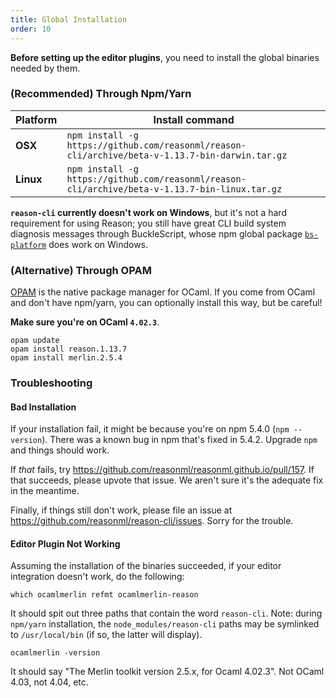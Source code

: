 ```yaml
---
title: Global Installation
order: 10
---
```


**Before setting up the editor plugins**, you need to install the global binaries needed by them.

### (Recommended) Through Npm/Yarn

| Platform  | Install command
|-----------|-------------------------------------------------------------------------------------------------
| **OSX**   | `npm install -g https://github.com/reasonml/reason-cli/archive/beta-v-1.13.7-bin-darwin.tar.gz`
| **Linux** | `npm install -g https://github.com/reasonml/reason-cli/archive/beta-v-1.13.7-bin-linux.tar.gz`

**`reason-cli` currently doesn't work on Windows**, but it's not a hard requirement for using Reason; you still have great CLI build system diagnosis messages through BuckleScript, whose npm global package [`bs-platform`](https://www.npmjs.com/package/bs-platform) does work on Windows.

### (Alternative) Through OPAM

[OPAM](https://opam.ocaml.org) is the native package manager for OCaml. If you come from OCaml and don't have npm/yarn, you can optionally install this way, but be careful!

**Make sure you're on OCaml `4.02.3`**.

```
opam update
opam install reason.1.13.7
opam install merlin.2.5.4
```

### Troubleshooting

#### Bad Installation

If your installation fail, it might be because you're on npm 5.4.0 (`npm --version`). There was a known bug in npm that's fixed in 5.4.2. Upgrade `npm` and things should work.

If _that_ fails, try https://github.com/reasonml/reasonml.github.io/pull/157. If that succeeds, please upvote that issue. We aren't sure it's the adequate fix in the meantime.

Finally, if things still don't work, please file an issue at https://github.com/reasonml/reason-cli/issues. Sorry for the trouble.

#### Editor Plugin Not Working

Assuming the installation of the binaries succeeded, if your editor integration doesn't work, do the following:

```
which ocamlmerlin refmt ocamlmerlin-reason
```

It should spit out three paths that contain the word `reason-cli`. Note: during `npm/yarn` installation, the `node_modules/reason-cli` paths may be symlinked to `/usr/local/bin` (if so, the latter will display).

```
ocamlmerlin -version
```

It should say "The Merlin toolkit version 2.5.x, for Ocaml 4.02.3". Not OCaml 4.03, not 4.04, etc.
